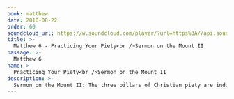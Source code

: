 ```yaml
---
book: matthew
date: 2010-08-22
order: 60
soundcloud_url: https://w.soundcloud.com/player/?url=https%3A//api.soundcloud.com/tracks/
title: >-
  Matthew 6 - Practicing Your Piety<br />Sermon on the Mount II
passage: >-
  Matthew 6
name: >-
  Practicing Your Piety<br />Sermon on the Mount II
description: >-
  Sermon on the Mount II: The three pillars of Christian piety are indicated: Giving, Praying and Fasting. True treasure and the folly of worry are also discussed.
---
```


